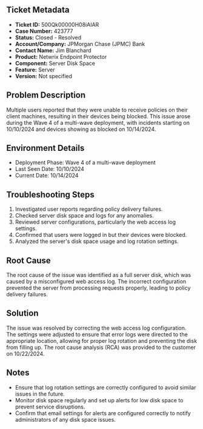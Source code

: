 ## Ticket Metadata
- **Ticket ID:** 500Qk00000H08iAIAR
- **Case Number:** 423777
- **Status:** Closed - Resolved
- **Account/Company:** JPMorgan Chase (JPMC) Bank
- **Contact Name:** Jim Blanchard
- **Product:** Netwrix Endpoint Protector
- **Component:** Server Disk Space
- **Feature:** Server
- **Version:** Not specified

## Problem Description
Multiple users reported that they were unable to receive policies on their client machines, resulting in their devices being blocked. This issue arose during the Wave 4 of a multi-wave deployment, with incidents starting on 10/10/2024 and devices showing as blocked on 10/14/2024.

## Environment Details
- Deployment Phase: Wave 4 of a multi-wave deployment
- Last Seen Date: 10/10/2024
- Current Date: 10/14/2024

## Troubleshooting Steps
1. Investigated user reports regarding policy delivery failures.
2. Checked server disk space and logs for any anomalies.
3. Reviewed server configurations, particularly the web access log settings.
4. Confirmed that users were logged in but their devices were blocked.
5. Analyzed the server's disk space usage and log rotation settings.

## Root Cause
The root cause of the issue was identified as a full server disk, which was caused by a misconfigured web access log. The incorrect configuration prevented the server from processing requests properly, leading to policy delivery failures.

## Solution
The issue was resolved by correcting the web access log configuration. The settings were adjusted to ensure that error logs were directed to the appropriate location, allowing for proper log rotation and preventing the disk from filling up. The root cause analysis (RCA) was provided to the customer on 10/22/2024.

## Notes
- Ensure that log rotation settings are correctly configured to avoid similar issues in the future.
- Monitor disk space regularly and set up alerts for low disk space to prevent service disruptions.
- Confirm that email settings for alerts are configured correctly to notify administrators of any disk space issues.